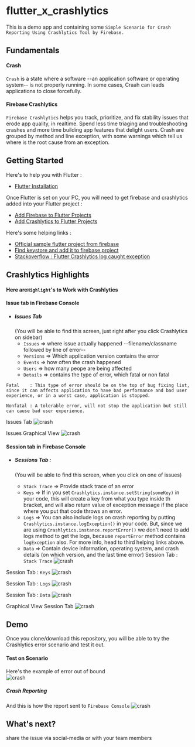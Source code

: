 # flutter_x_crashlytics

This is a demo app and containing some `Simple Scenario for Crash Reporting Using Crashlytics Tool by Firebase.`

##
## Fundamentals
#### Crash
`Crash` is a state where a software --an application software or operating system-- is not properly running. In some cases, Craah can leads applications to close forcefully.

#### Firebase Crashlytics
`Firebase Crashlytics` helps you track, prioritize, and fix stability issues that erode app quality, in realtime. Spend less time triaging and troubleshooting crashes and more time building app features that delight users. Crash are grouped by method and line exception, with some warnings which tell us where is the root cause from an exception.

##
## Getting Started

Here's to help you with Flutter : 
- [Flutter Installation](https://flutter.dev/docs/get-started/install)

Once Flutter is set on your PC, you will need to get firebase and crashlytics added into your Flutter project :
- [Add Firebase to Flutter Projects](https://firebase.google.com/docs/flutter/setup?platform=android)
- [Add Crashlytics to Flutter Projects](https://pub.dev/packages/firebase_crashlytics)

Here's some helping links :
- [Official sample flutter project from firebase](https://github.com/FirebaseExtended/flutterfire/tree/master/packages/firebase_crashlytics/example)
- [Find keystore and add it to firebase project](https://codelabs.developers.google.com/codelabs/firebase-android/#4)
- [Stackoverflow : Flutter Crashlytics log caught exception](https://stackoverflow.com/questions/57997416/flutter-crashlytics-log-caught-exception)

##
## Crashlytics Highlights
#### Here are`Highlight`'s to Work with Crashlytics 


#### Issue tab in Firebase Console
- ##### Issues Tab 
    (You will be able to find this screen, just right after you click Crashlytics on sidebar)
  - `Issues`   => where issue actually happened --filename/classname followed by line of error--
  - `Versions` => Which application version contains the error
  - `Events`   => how often the crash happened
  - `Users`    => how many peope are being affected
  - `Details`  => contains the type of error, which fatal or non fatal
```
Fatal    : This type of error should be on the top of bug fixing list, since it can affects application to have bad performance and bad user experience, or in a worst case, application is stopped. 
```
```
Nonfatal : A tolerable error, will not stop the application but still can cause bad user experience.
```

Issues Tab
![crash](issues.png)
 
Issues Graphical View
![crash](graphical-issue.png)

#### Session tab in Firebase Console

- ##### Sessions Tab :
    (You will be able to find this screen,  when you click on one of issues)

  - `Stack Trace`   => Provide stack trace of an error
  - `Keys`          => If in you set `Crashlytics.instance.setString(someKey)` in your code, this will create a key from what you type inside th bracket, and will also return value of exception message if the place where you put that code throws an error. 
  - `Logs`          => You can also include logs on crash reporting by putting `Crashlytics.instance.logException()` in your code. But, since we are using `Crashlytics.instance.reportError()` we don't need to add logs method to get the logs, because `reportError` method contains `logException` also. For more info, head to third helping links above.
  - `Data`          => Contain device information, operating system, and crash details (on which version, and the last time errror) 
Session Tab : `Stack Trace`
![crash](str.PNG)

Session Tab : `Keys`
![crash](key.PNG)


Session Tab : `Logs`
![crash](logs.PNG)


Session Tab : `Data`
![crash](Capture.PNG)

Graphical View Session Tab
![crash](a.PNG)

 
 
## 
## Demo
Once you clone/download this repository, you will be able to try the Crashlytics error scenario and test it out.

#### Test on Scenario
Here's the example of error out of bound  
![crash](kliks.png)

##### Crash Reporting 
And this is how the report sent to `Firebase Console`
![crash](throw.png)
## What's next?
share the issue via social-media or with your team members
